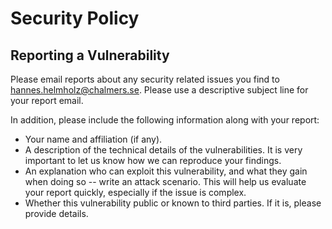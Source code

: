 # Security Policy

## Reporting a Vulnerability

Please email reports about any security related issues you find to hannes.helmholz@chalmers.se. Please use a descriptive subject line for your report email.

In addition, please include the following information along with your report:
* Your name and affiliation (if any).
* A description of the technical details of the vulnerabilities. It is very important to let us know how we can reproduce your findings.
* An explanation who can exploit this vulnerability, and what they gain when doing so -- write an attack scenario. This will help us evaluate your report quickly, especially if the issue is complex.
* Whether this vulnerability public or known to third parties. If it is, please provide details.
